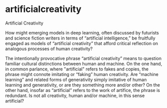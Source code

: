# artificialcreativity

Artificial Creativity

How might emerging models in deep learning, often discussed by futurists and science fiction writers in terms of “artificial intelligence,” be fruitfully engaged as models of “artificial creativity” that afford critical reflection on analogous processes of human creativity?

The intentionally provocative phrase “artificial creativity” means to question familiar cultural distinctions between human and machine. On the one hand, in common parlance, where "artificial" refers to fakes and copies, the phrase might connote imitating or “faking” human creativity. Are “machine learning” and related forms of generativity simply imitative of human learning and generativity, or are they something more and/or other? On the other hand,  insofar as “artificial” refers to the work of artifice, the phrase is redundant. Is not all creativity, human and/or  machine, in this sense artificial?

